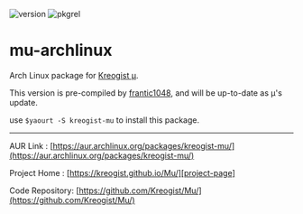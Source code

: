 ![version](https://img.shields.io/badge/Version-0.8-FFB751.svg?style=flat-square) ![pkgrel](https://img.shields.io/badge/Architecture-x86__64-51C8FF.svg?style=flat-square)

# mu-archlinux

Arch Linux package for [Kreogist µ][project-page].

This version is pre-compiled by [frantic1048](https://github.com/frantic1048), and will be up-to-date as µ's update.

use `$yaourt -S kreogist-mu` to install this package.

---

AUR Link : [https://aur.archlinux.org/packages/kreogist-mu/](https://aur.archlinux.org/packages/kreogist-mu/)

Project Home : [https://kreogist.github.io/Mu/][project-page]

Code Repository: [https://github.com/Kreogist/Mu/](https://github.com/Kreogist/Mu/)

[project-page]:https://kreogist.github.io/Mu/


